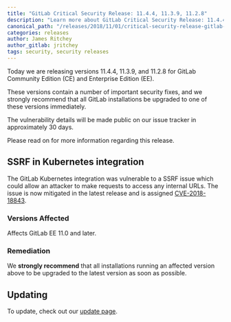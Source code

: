 ```yaml
---
title: "GitLab Critical Security Release: 11.4.4, 11.3.9, 11.2.8"
description: "Learn more about GitLab Critical Security Release: 11.4.4, 11.3.9 and 11.2.8 for GitLab Community Edition (CE) and Enterprise Edition (EE)"
canonical_path: "/releases/2018/11/01/critical-security-release-gitlab-11-dot-4-dot-4-released/"
categories: releases
author: James Ritchey
author_gitlab: jritchey
tags: security, security releases
---
```


Today we are releasing versions 11.4.4, 11.3.9, and 11.2.8 for GitLab Community Edition (CE) and Enterprise Edition (EE).

These versions contain a number of important security fixes, and we strongly recommend that all GitLab installations be upgraded to one of these versions immediately.

<!-- more -->

The vulnerability details will be made public on our issue tracker in approximately 30 days.

Please read on for more information regarding this release.

##  SSRF in Kubernetes integration

The GitLab Kubernetes integration was vulnerable to a SSRF issue which could allow an attacker to make requests to access any internal URLs. The issue is now mitigated in the latest release and is assigned [CVE-2018-18843](https://cve.mitre.org/cgi-bin/cvename.cgi?name=CVE-2018-18843).

### Versions Affected

Affects GitLab EE 11.0 and later.

### Remediation

We **strongly recommend** that all installations running an affected version above to be upgraded to the latest version as soon as possible.

## Updating

To update, check out our [update page](/update/).
